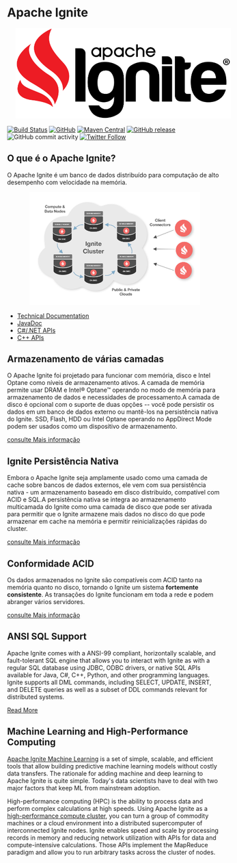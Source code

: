 # Apache Ignite

<a href="https://ignite.apache.org/"><img src="https://github.com/apache/ignite-website/blob/master/assets/images/apache_ignite_logo.svg" hspace="20"/></a>

[![Build Status](https://travis-ci.org/apache/ignite.svg?branch=master)](https://travis-ci.org/apache/ignite)
[![GitHub](https://img.shields.io/github/license/apache/ignite?color=blue)](https://www.apache.org/licenses/LICENSE-2.0.html)
[![Maven Central](https://maven-badges.herokuapp.com/maven-central/org.apache.ignite/ignite-core/badge.svg)](https://search.maven.org/search?q=org.apache.ignite)
[![GitHub release](https://img.shields.io/badge/release-download-brightgreen.svg)](https://ignite.apache.org/download.cgi)
![GitHub commit activity](https://img.shields.io/github/commit-activity/m/apache/ignite)
[![Twitter Follow](https://img.shields.io/twitter/follow/ApacheIgnite?style=social)](https://twitter.com/ApacheIgnite)

## O que é o Apache Ignite?

O Apache Ignite é um banco de dados distribuído para computação de alto desempenho com velocidade na memória.

<p align="center">
    <a href="https://ignite.apache.org">
        <img src="https://github.com/apache/ignite-website/blob/master/docs/2.9.0/images/ignite_clustering.png" width="400px"/>
    </a>
</p>

* [Technical Documentation](https://ignite.apache.org/docs/latest/)
* [JavaDoc](https://ignite.apache.org/releases/latest/javadoc/)
* [C#/.NET APIs](https://ignite.apache.org/releases/latest/dotnetdoc/api/)
* [C++ APIs](https://ignite.apache.org/releases/latest/cppdoc/)

## Armazenamento de várias camadas

O Apache Ignite foi projetado para funcionar com memória, disco e Intel Optane como níveis de armazenamento ativos. A camada de memória permite usar DRAM e Intel® Optane™ operando no modo de memória para armazenamento de dados e necessidades de processamento.A camada de disco é opcional com o suporte de duas opções -- você pode persistir os dados em um banco de dados externo ou mantê-los na persistência nativa do Ignite. SSD, Flash, HDD ou Intel Optane operando no AppDirect Mode podem ser usados como um dispositivo de armazenamento.

[consulte Mais informação](https://ignite.apache.org/arch/multi-tier-storage.html)

## Ignite Persistência Nativa

Embora o Apache Ignite seja amplamente usado como uma camada de cache sobre bancos de dados externos, ele vem com sua persistência nativa - um armazenamento baseado em disco distribuído, compatível com ACID e SQL.A persistência nativa se integra ao armazenamento multicamada do Ignite como uma camada de disco que pode ser ativada para permitir que o Ignite armazene mais dados no disco do que pode armazenar em cache na memória e permitir reinicializações rápidas do cluster.

[consulte Mais informação](https://ignite.apache.org/arch/persistence.html)

## Conformidade ACID
Os dados armazenados no Ignite são compatíveis com ACID tanto na memória quanto no disco, tornando o Ignite um sistema **fortemente consistente**. As transações do Ignite funcionam em toda a rede e podem abranger vários servidores.

[consulte Mais informação](https://ignite.apache.org/features/transactions.html)

## ANSI SQL Support
Apache Ignite comes with a ANSI-99 compliant, horizontally scalable, and fault-tolerant SQL engine that allows you to interact with Ignite as with a regular SQL database using JDBC, ODBC drivers, or native SQL APIs available for Java, C#, C++, Python, and other programming languages. Ignite supports all DML commands, including SELECT, UPDATE, INSERT, and DELETE queries as well as a subset of DDL commands relevant for distributed systems.

[Read More](https://ignite.apache.org/features/sql.html)

## Machine Learning and High-Performance Computing
[Apache Ignite Machine Learning](https://ignite.apache.org/features/machinelearning.html) is a set of simple, scalable, and efficient tools that allow building predictive machine learning models without costly data transfers. The rationale for adding machine and deep learning to Apache Ignite is quite simple. Today's data scientists have to deal with two major factors that keep ML from mainstream adoption.

High-performance computing (HPC) is the ability to process data and perform complex calculations at high speeds. Using Apache Ignite as a [high-performance compute cluster](https://ignite.apache.org/use-cases/hpc.html), you can turn a group of commodity machines or a cloud environment into a distributed supercomputer of interconnected Ignite nodes. Ignite enables speed and scale by processing records in memory and reducing network utilization with APIs for data and compute-intensive calculations. Those APIs implement the MapReduce paradigm and allow you to run arbitrary tasks across the cluster of nodes.

